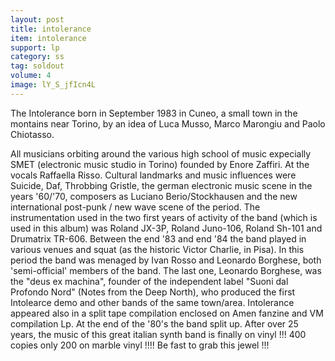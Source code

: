 ```yaml
---
layout: post
title: intolerance
item: intolerance
support: lp
category: ss
tag: soldout
volume: 4
image: lY_S_jfIcn4L
---
```


The Intolerance born in September 1983 in Cuneo, a small town in the montains near Torino, by an idea of Luca Musso, Marco Marongiu and Paolo Chiotasso.

All musicians orbiting around the various high school of music expecially SMET (electronic music studio in Torino) founded by Enore Zaffiri. At the vocals Raffaella Risso. Cultural landmarks and music influences were Suicide, Daf, Throbbing Gristle, the german electronic music scene in the years '60/'70, composers as Luciano Berio/Stockhausen and the new international post-punk / new wave scene of the period. The instrumentation used in the two first years of activity of the band (which is used in this album) was Roland JX-3P, Roland Juno-106, Roland Sh-101 and Drumatrix TR-606. Between the end '83 and end '84 the band played in various venues and squat (as the historic Victor Charlie, in Pisa). In this period the band was menaged by Ivan Rosso and Leonardo Borghese, both 'semi-official' members of the band. The last one, Leonardo Borghese, was the "deus ex machina", founder of the independent label "Suoni dal Profondo Nord" (Notes from the Deep North), who produced the first Intolearce demo and other bands of the same town/area. Intolerance appeared also in a split tape compilation enclosed on Amen fanzine and VM compilation Lp. At the end of the '80's the band split up. After over 25 years, the music of this great italian synth band is finally on vinyl !!! 400 copies only 200 on marble vinyl !!!! Be fast to grab this jewel !!!
